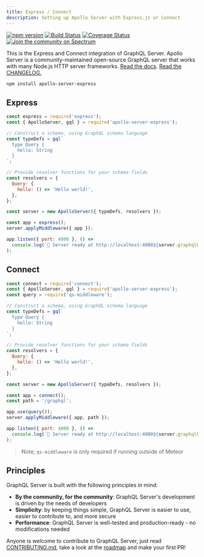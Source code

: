 ```yaml
---
title: Express / Connect
description: Setting up Apollo Server with Express.js or Connect
---
```


[![npm version](https://badge.fury.io/js/apollo-server-express.svg)](https://badge.fury.io/js/apollo-server-express) [![Build Status](https://circleci.com/gh/apollographql/apollo-server.svg?style=svg)](https://circleci.com/gh/apollographql/apollo-server) [![Coverage Status](https://coveralls.io/repos/github/apollographql/apollo-server/badge.svg?branch=master)](https://coveralls.io/github/apollographql/apollo-server?branch=master) [![Join the community on Spectrum](https://withspectrum.github.io/badge/badge.svg)](https://spectrum.chat/apollo)


This is the Express and Connect integration of GraphQL Server. Apollo Server is a community-maintained open-source GraphQL server that works with many Node.js HTTP server frameworks. [Read the docs](https://www.apollographql.com/docs/apollo-server/). [Read the CHANGELOG.](https://github.com/apollographql/apollo-server/blob/master/CHANGELOG.md)

```sh
npm install apollo-server-express
```

## Express

```js
const express = require('express');
const { ApolloServer, gql } = require('apollo-server-express');

// Construct a schema, using GraphQL schema language
const typeDefs = gql`
  type Query {
    hello: String
  }
`;

// Provide resolver functions for your schema fields
const resolvers = {
  Query: {
    hello: () => 'Hello world!',
  },
};

const server = new ApolloServer({ typeDefs, resolvers });

const app = express();
server.applyMiddleware({ app });

app.listen({ port: 4000 }, () =>
  console.log(`🚀 Server ready at http://localhost:4000${server.graphqlPath}`)
);
```

## Connect

```js
const connect = require('connect');
const { ApolloServer, gql } = require('apollo-server-express');
const query = require('qs-middleware');

// Construct a schema, using GraphQL schema language
const typeDefs = gql`
  type Query {
    hello: String
  }
`;

// Provide resolver functions for your schema fields
const resolvers = {
  Query: {
    hello: () => 'Hello world!',
  },
};

const server = new ApolloServer({ typeDefs, resolvers });

const app = connect();
const path = '/graphql';

app.use(query());
server.applyMiddleware({ app, path });

app.listen({ port: 4000 }, () =>
  console.log(`🚀 Server ready at http://localhost:4000${server.graphqlPath}`)
);
```

> Note; `qs-middleware` is only required if running outside of Meteor

## Principles

GraphQL Server is built with the following principles in mind:

* **By the community, for the community**: GraphQL Server's development is driven by the needs of developers
* **Simplicity**: by keeping things simple, GraphQL Server is easier to use, easier to contribute to, and more secure
* **Performance**: GraphQL Server is well-tested and production-ready - no modifications needed

Anyone is welcome to contribute to GraphQL Server, just read [CONTRIBUTING.md](https://github.com/apollographql/apollo-server/blob/master/CONTRIBUTING.md), take a look at the [roadmap](https://github.com/apollographql/apollo-server/blob/master/ROADMAP.md) and make your first PR!
